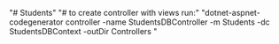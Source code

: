 "# Students" 
"# to create controller with views run:" 
"dotnet-aspnet-codegenerator  controller -name StudentsDBController -m Students -dc StudentsDBContext -outDir Controllers "
